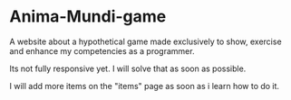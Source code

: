 # Anima-Mundi-game
A website about a hypothetical game  made exclusively to show, exercise and enhance my competencies as a programmer.
<p> Its not fully responsive yet. I will solve that as soon as possible.</p>
<p> I will add more items on the "items" page as soon as i learn how to do it.</p>
